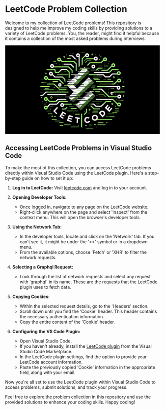 # LeetCode Problem Collection

Welcome to my collection of LeetCode problems! This repository is designed to help me improve my coding skills by providing solutions to a variety of LeetCode problems. You, the reader, might find it helpful because it contains a collection of the most asked problems during interviews.

![Logo-leetcode](img/leetcode.png)
## Accessing LeetCode Problems in Visual Studio Code

To make the most of this collection, you can access LeetCode problems directly within Visual Studio Code using the LeetCode plugin. Here's a step-by-step guide on how to set it up:

1. **Log in to LeetCode:**
   Visit [leetcode.com](https://leetcode.com/) and log in to your account.

2. **Opening Developer Tools:**
   - Once logged in, navigate to any page on the LeetCode website.
   - Right-click anywhere on the page and select 'Inspect' from the context menu. This will open the browser's developer tools.

3. **Using the Network Tab:**
   - In the developer tools, locate and click on the 'Network' tab. If you can't see it, it might be under the '>>' symbol or in a dropdown menu.
   - From the available options, choose 'Fetch' or 'XHR' to filter the network requests.

4. **Selecting a Graphql Request:**
   - Look through the list of network requests and select any request with 'graphql' in its name. These are the requests that the LeetCode plugin uses to fetch data.

5. **Copying Cookies:**
   - Within the selected request details, go to the 'Headers' section.
   - Scroll down until you find the 'Cookie' header. This header contains the necessary authentication information.
   - Copy the entire content of the 'Cookie' header.

6. **Configuring the VS Code Plugin:**
   - Open Visual Studio Code.
   - If you haven't already, install the [LeetCode plugin](https://marketplace.visualstudio.com/items?itemName=shengchen.vscode-leetcode) from the Visual Studio Code Marketplace.
   - In the LeetCode plugin settings, find the option to provide your LeetCode account information.
   - Paste the previously copied 'Cookie' information in the appropriate field, along with your email.

Now you're all set to use the LeetCode plugin within Visual Studio Code to access problems, submit solutions, and track your progress.

Feel free to explore the problem collection in this repository and use the provided solutions to enhance your coding skills. Happy coding!

